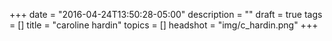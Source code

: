 +++
date = "2016-04-24T13:50:28-05:00"
description = ""
draft = true
tags = []
title = "caroline hardin"
topics = []
headshot = "img/c_hardin.png"
+++
